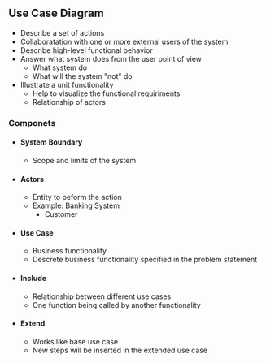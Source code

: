 ## Use Case Diagram

- Describe a set of actions
- Collaboratation with one or more external users of the system
- Describe high-level functional behavior
- Answer what system does from the user point of view
    - What system do
    - What will the system "not" do
- Illustrate a unit functionality 
    - Help to visualize the functional requiriments
    - Relationship of actors

### Componets
- #### System Boundary
    - Scope and limits of the system
- #### Actors
    - Entity to peform the action
    - Example: Banking System
        - Customer
- ####  Use Case
    - Business functionality
    - Descrete business functionality specified in the problem statement 
- #### Include
    - Relationship between different use cases
    - One function being called by another functionality
- #### Extend
    - Works like base use case
    - New steps will be inserted in the extended use case
